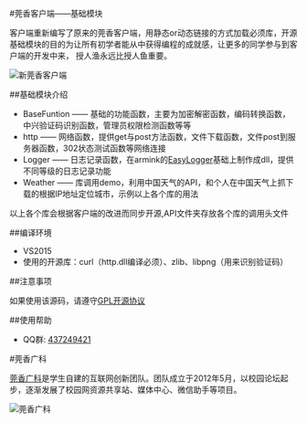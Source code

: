#莞香客户端——基础模块

客户端重新编写了原来的莞香客户端，用静态or动态链接的方式加载必须库，开源基础模块的目的为让所有初学者能从中获得编程的成就感，让更多的同学参与到客户端的开发中来， 授人渔永远比授人鱼重要。

![新莞香客户端](https://github.com/NullYing/GxClient/raw/master/images/NewGxClient.png)

##基础模块介绍

* BaseFuntion —— 基础的功能函数，主要为加密解密函数，编码转换函数，中兴验证码识别函数，管理员权限检测函数等等
* http —— 网络函数，提供get与post方法函数，文件下载函数，文件post到服务器函数，302状态测试函数等网络连接
* Logger —— 日志记录函数，在armink的[EasyLogger](https://github.com/armink/EasyLogger)基础上制作成dll，提供不同等级的日志记录功能
* Weather —— 库调用demo，利用中国天气的API，和个人在中国天气上抓下载的根据IP地址定位城市，示例以上各个库的用法

以上各个库会根据客户端的改进而同步开源,API文件夹存放各个库的调用头文件

##编译环境
* VS2015
* 使用的开源库：curl（http.dll编译必须）、zlib、libpng（用来识别验证码）

##注意事项

如果使用该源码，请遵守[GPL开源协议](https://github.com/NullYing/GameUpdate/raw/master/LICENSE)

##使用帮助

* QQ群: [437249421](http://jq.qq.com/?_wv=1027&k=27VPs1q)

#莞香广科

[莞香广科](http://www.gxgk.cc)是学生自建的互联网创新团队。团队成立于2012年5月，以校园论坛起步，逐渐发展了校园网资源共享站、媒体中心、微信助手等项目。

![莞香广科](http://www.gxgk.cc/images/logo.png)